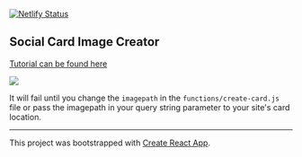 [![Netlify Status](https://api.netlify.com/api/v1/badges/280deb73-e156-48c2-9181-defea62630bb/deploy-status)](https://app.netlify.com/sites/social-card-image/deploys)


## Social Card Image Creator

[Tutorial can be found here][tutorial]

[![](https://www.netlify.com/img/deploy/button.svg)][deploy]

It will fail until you change the `imagepath` in the `functions/create-card.js` file or pass the imagepath in your query string parameter to your site's card location.


-------------

This project was bootstrapped with [Create React App][create-react-app].

[deploy]: https://app.netlify.com/start/deploy?repository=https://github.com/talves/social-card-image
[create-react-app]: https://github.com/facebook/create-react-app
[tutorial]: https://tony.alves.dev/garden/netlify-react-social-card
